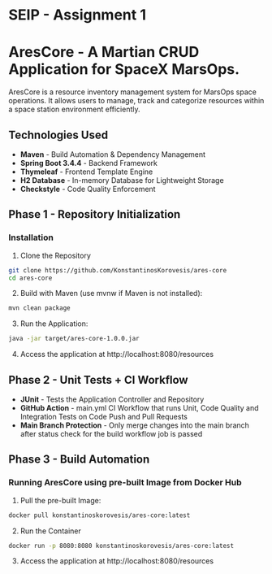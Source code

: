 # SEIP - Assignment 1

# AresCore - A Martian CRUD Application for SpaceX MarsOps.

AresCore is a resource inventory management system for MarsOps space operations. It allows users to manage, track and categorize resources within a space station environment efficiently.

## Technologies Used
- **Maven** - Build Automation & Dependency Management
- **Spring Boot 3.4.4** - Backend Framework
- **Thymeleaf** - Frontend Template Engine
- **H2 Database** - In-memory Database for Lightweight Storage
- **Checkstyle** - Code Quality Enforcement

## Phase 1 - Repository Initialization

### Installation

1. Clone the Repository
```sh
git clone https://github.com/KonstantinosKorovesis/ares-core
cd ares-core
```
2. Build with Maven (use mvnw if Maven is not installed):
```sh
mvn clean package
```
3. Run the Application:
```sh
java -jar target/ares-core-1.0.0.jar
```
4. Access the application at http://localhost:8080/resources

## Phase 2 - Unit Tests + CI Workflow

- **JUnit** - Tests the Application Controller and Repository
- **GitHub Action** - main.yml CI Workflow that runs Unit, Code Quality and Integration Tests on Code Push and Pull Requests
- **Main Branch Protection** - Only merge changes into the main branch after status check for the build workflow job is passed 

## Phase 3 - Build Automation

### Running AresCore using pre-built Image from Docker Hub

1. Pull the pre-built Image:
```sh
docker pull konstantinoskorovesis/ares-core:latest
```
2. Run the Container
```sh
docker run -p 8080:8080 konstantinoskorovesis/ares-core:latest
```
3. Access the application at http://localhost:8080/resources